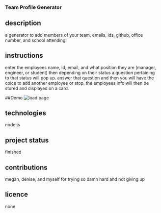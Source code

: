 ### Team Profile Generator

## description
a generator to add members of your team, emails, ids, github, office number, and school attending.

## instructions
enter the employees name, id, email, and what position they are (manager, engineer, or student) then depending on their status a question pertaining to that status will pop up. answer that question and then you will have the coice to add another employee or stop. the employees info will then be stored and displayed on a card.

##Demo
![load page](./assets.team-generator.gif)

## technologies
node js

## project status
finished

## contributions
megan, denise, and myself for trying so damn hard and not giving up

## licence 
none

